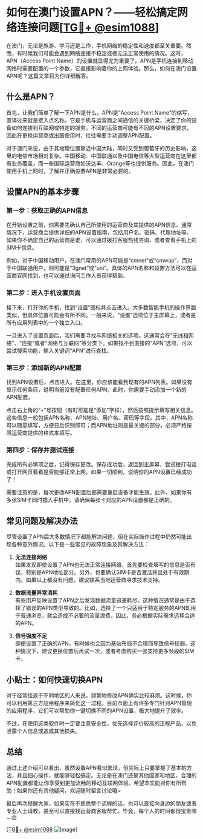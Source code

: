 # 如何在澳门设置APN？——轻松搞定网络连接问题[[TG💪+ @esim1088](https://t.me/s/esim1088)]

在澳门，无论是旅游、学习还是工作，手机网络的稳定性和速度都至关重要。然而，有时候我们可能会遇到网络连接不稳定或者无法正常使用的情况。这时，APN（Access Point Name）的设置就显得尤为重要了。APN是手机连接到移动网络时需要配置的一个参数，它直接影响着你的上网体验。那么，如何在澳门设置APN呢？这篇文章将为你详细解答。

## 什么是APN？

首先，让我们简单了解一下APN是什么。APN是“Access Point Name”的缩写，直译过来就是接入点名称。它是手机与运营商之间通信的关键桥梁，决定了你的设备如何连接到互联网或特定的服务。不同的运营商可能有不同的APN设置要求，因此在更换运营商或出国使用时，往往需要手动调整APN配置。

对于澳门来说，由于其地理位置靠近中国大陆，同时又受到葡萄牙的历史影响，这里的电信市场相对复杂。中国移动、中国联通以及中国电信等大型运营商在这里都有业务覆盖，而一些国际运营商如沃达丰、Orange等也提供服务。因此，在澳门使用手机上网时，了解并正确设置APN是非常必要的。

## 设置APN的基本步骤

### 第一步：获取正确的APN信息

在开始设置之前，你需要先确认自己所使用的运营商及其提供的APN信息。通常情况下，运营商会提供详细的APN设置指南，包括用户名、密码、代理地址等。如果你不确定自己的运营商是谁，可以通过拨打客服热线咨询，或者查看手机上的SIM卡信息。

例如，对于中国移动用户，在澳门常用的APN可能是“cmnet”或“cmwap”，而对于中国联通用户，则可能是“3gnet”或“uni”。具体的APN名称和设置方法可以在运营商官网找到，也可以通过询问工作人员获得帮助。

### 第二步：进入手机设置页面

接下来，打开你的手机，找到“设置”图标并点击进入。大多数智能手机的操作界面类似，但具体位置可能会有所不同。一般来说，“设置”选项位于主屏幕上，或者是所有应用列表中的一个独立入口。

一旦进入了设置页面后，我们需要寻找与网络相关的选项。这通常会在“无线和网络”、“连接”或者“网络与互联网”等分类下。如果找不到直接的“APN”选项，可以尝试搜索功能，输入关键词“APN”进行查找。

### 第三步：添加新的APN配置

找到APN设置后，点击进入。在这里，你应该能看到现有的APN列表。如果没有显示任何条目，说明当前没有配置任何APN。此时，你需要手动添加一个新的APN配置。

点击右上角的“+”号按钮（有时可能是“添加”字样），然后按照提示填写相关信息。这些信息一般包括APN名称、APN地址、用户名、密码等字段。其中，APN名称可以随意填写，方便日后识别即可；而APN地址则是最关键的部分，必须严格按照运营商提供的格式来填写。

### 第四步：保存并测试连接

完成所有必填项之后，记得保存更改。保存成功后，返回到主屏幕，尝试拨打电话或打开网页看看是否能够正常上网。如果一切顺利，说明你的APN设置已经成功了！

需要注意的是，每次更改APN配置后都需要重启设备才能生效。此外，如果你有多张SIM卡同时插入手机中，请确保每张卡对应的APN设置都是正确的。

## 常见问题及解决办法

尽管设置了APN后大多数情况下都能解决问题，但在实际操作过程中仍然可能出现各种意外情况。以下是一些常见的故障现象及其解决方法：

1. **无法连接网络**  
   如果发现即使设置了APN也无法正常连接网络，首先要检查填写的信息是否有误，特别是APN地址部分。另外，也要确认SIM卡是否激活并且处于有效期内。如果以上都没有问题，建议联系当地运营商寻求技术支持。

2. **数据流量异常消耗**  
   有些用户反映设置了APN之后发现数据流量迅速耗尽。这种情况通常是由于选择了错误的APN类型导致的。比如，选择了一个只适用于特定服务的APN却用于普通浏览，就会造成不必要的流量浪费。因此，务必根据实际需求选择合适的APN。

3. **信号强度不足**  
   即便设置了正确的APN，有时候也会因为基站布局不合理而导致信号较弱。这种情况下，建议更换位置后再试一次，或者考虑购买一张支持更多频段的SIM卡。

## 小贴士：如何快速切换APN

对于经常往返于不同地区的人来说，频繁地修改APN确实比较麻烦。这时候，你可以利用第三方应用程序来简化这一过程。目前市面上有许多专门针对APN管理的应用程序，它们可以帮助你一键切换不同的APN设置，极大地提升了效率。

不过，在使用这类软件时一定要注意安全性，优先选择评价较高的正规产品，以免泄露个人信息或造成其他损失。

## 总结

通过上述介绍可以看出，虽然设置APN看似繁琐，但实际上只要掌握了基本的方法，并且细心操作，就能够轻松搞定。无论是在澳门还是其他国家和地区，合理的APN配置都能让你享受到更加流畅的移动互联网体验。希望本文能对你有所帮助！如果你还有其他疑问，欢迎随时留言讨论哦~

最后再次提醒大家，如果实在不熟悉整个流程的话，也可以直接向身边的朋友或者专业人士请教，甚至可以直接找运营商客服帮忙。毕竟，每个人的时间都很宝贵嘛~ 😊

[[TG💪+ @esim1088](https://t.me/s/esim1088) ![Image](https://i.postimg.cc/4NQfJmqS/Snipaste-2025-05-13-00-14-12.png)]